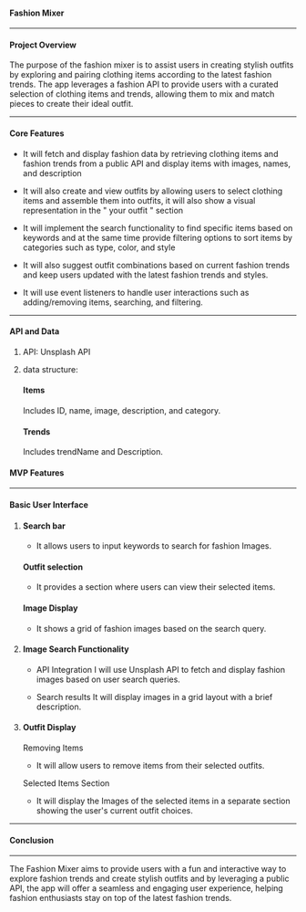 #### **Fashion Mixer**

---


#### **Project Overview**


The purpose of the fashion mixer is to assist users in creating stylish outfits by exploring and pairing clothing items according to the latest fashion trends. The app leverages a fashion API to provide users with a curated selection
of clothing items and trends, allowing them to mix and match pieces to create their ideal outfit.

---


#### **Core Features**


- It will fetch and display fashion data by retrieving clothing items and fashion trends from a public API and display items with images, names, and description
  
- It will also create and view outfits by allowing users to select clothing items and assemble them into outfits, it will also show a visual representation in the " your outfit " section
  
- It will implement the search functionality to find specific items based on keywords and at the same time provide filtering options to sort items by categories such as type, color, and style
  
- It will also suggest outfit combinations based on current fashion trends and keep users updated with the latest fashion trends and styles.
  
- It will use event listeners to handle user interactions such as adding/removing items, searching, and filtering.


---


#### **API and Data**


1. API: Unsplash API



2. data structure:
   #### **Items**
  
    Includes ID, name, image, description, and category.

    

   #### **Trends**
  
    Includes trendName and Description.

    


#### **MVP Features**

---

#### **Basic User Interface**

1. #### **Search bar**
   
    - It allows users to input keywords to search for fashion Images.

  
   #### **Outfit selection**
  
    - It provides a section where users can view their selected items.
  

   #### **Image Display**
  
    - It shows a grid of fashion images based on the search query.



2. #### **Image Search Functionality**


   - API Integration
        I will use Unsplash API to fetch and display fashion images based on user search queries.

   - Search results
        It will display images in a grid layout with a brief description.



3. #### **Outfit Display**


   Removing Items
 
     - It will allow users to remove items from their selected outfits.

   Selected Items Section
 
     - It will display the Images of the selected items in a separate section showing the user's current outfit choices.


---


#### **Conclusion**

---

The Fashion Mixer aims to provide users with a fun and interactive way to explore fashion trends and create stylish outfits and by leveraging a public API, the app will offer a seamless and engaging user experience, helping fashion enthusiasts stay on top of the latest fashion trends.

